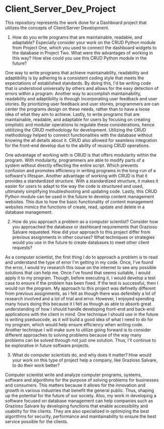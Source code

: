 # Client_Server_Dev_Project
This repository represents the work done for a Dashboard project that utilizes the concepts of Client/Server Development.

1. How do you write programs that are maintainable, readable, and adaptable? Especially consider your work on the CRUD Python module from Project One, which you used to connect the dashboard widgets to the database in Project Two. What were the advantages of working in this way? How else could you use this CRUD Python module in the future?

One way to write programs that achieve maintainability, readability and adaptibility is by adhering to a consistent coding style that meets the expectations of established standards. By doing this, I'd be writing code that is understood universally by others and allows for the easy detection of errors within a program. Another way to accomplish maintainability, readability and adaptibility is through incorporating user feedback and user stories. By prioritizing user feedback and user stories, programmers are can center the programs design on these needs, rather than to have a loose idea of what they aim to achieve. Lastly, to write programs that are maintainable, readable, and adaptable for users by focusing on creating simplistic and modular operations to regulate these considerations, hence utitilizing the CRUD methodology for development. Utilizing the CRUD methodology helped to connect functionalities with the database without knowing the all details about it. CRUD also allowed for seamless integration for the front-end develop due to the ability of reusing CRUD operations. 

One advantage of working with is CRUD is that offers modularity within the program. With modularity, programmers are able to modify parts of a system without directly effecting the entire script. Which prevents confusion and promotes efficiency in writing programs in the long-run of a software's lifespan. Another advantage of working with CRUD is that it provides a standardized structure. With a standardized structure, it makes it easier for users to adapt to the way the code is structured and used, ultimately simplifying troubleshooting and updating code. Lastly, this CRUD Python module can be used in the future to develop content management websites. This due to how the basic functionality of content management websites mimics the functions of create, read, update and delete in a database management. 
   
2. How do you approach a problem as a computer scientist? Consider how you approached the database or dashboard requirements that Grazioso Salvare requested. How did your approach to this project differ from previous assignments in other courses? What techniques or strategies would you use in the future to create databases to meet other client requests?

As a computer scientist, the first thing I do to approach a problem is to read and understand the type of error I'm getting in my code. Once, I've found the error, I would try research this issue on the internet to see any possible solutions that can help me. Once I've found that seems suitable, I would apply it to my program. Though, before executing it, I would develop a test case to ensure if the problem has been fixed. If the test is successful, then I would run the program. My approach to this project was definetly different from previous assignments, as I felt as though there was defenitely a lot of research involved and a lot of trial and error. However, I enjoyed spending many hours doing this because it I felt as though as able to absorb great understanding of how I should handle developing front-end and back-end applications with the client in mind. One technique I should use in the future is writing pseduocode, as it will build a good idea of what I need to do for my program, which would help ensure efficiency when writing code. Another technique I will make sure to utilize going forward is to consider different approaches to solving problems because of the way many problems can be solved through not just one solution. Thus, I'll continue to be explorative in future software projects.


3. What do computer scientists do, and why does it matter? How would your work on this type of project help a company, like Grazioso Salvare, to do their work better?

Computer scientist write and analyze computer programs, systems, software and algorithms for the purpose of solving problems for businesses and consumers. This matters because it allows for the innovation and growth in various industries that benefit the general public. Thus, shaping up the potential for the future of our society. Also, my work in developing a software focused on database management can help companies such as Grazioso Salvare by developing functions that enable accessibility and usability for the clients. They are also specialized in optimizing the best algorithms for security, performance and maintainability to ensure the best service possible for the clients. 
